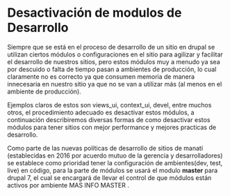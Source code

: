 # Desactivación de modulos de Desarrollo

 Siempre que se está en el proceso de desarrollo de un sitio en drupal se utilizan ciertos módulos o configuraciones en el sitio para agilizar y facilitar el desarrollo de nuestros sitios, pero estos módulos muy a menudo ya sea por descuido o falta de tiempo pasan a ambientes de producción, lo cual claramente no es correcto ya que consumen memoria de manera innecesaria en nuestro sitio ya que no se van a utilizar más  (al menos en el ambiente de producción).
 
 Ejemplos claros de estos son views_ui, context_ui, devel, entre muchos otros, el procedimiento adecuado es desactivar estos módulos, a continuación describiremos diversas formas de como desactivar estos módulos para tener sitios con mejor performance y mejores practicas de desarrollo.
 
 
 Como parte de las nuevas políticas de desarrollo de sitios de manatí (establecidas en 2016 por acuerdo mutuo de la gerencia y desarrolladores) se establece como prioridad tener la configuración de ambientes(dev, test, live) en código, para la parte de módulos se usará el modulo **master** para drupal 7, el cual se encargará de llevar el control de que módulos están activos por ambiente MAS INFO MASTER .